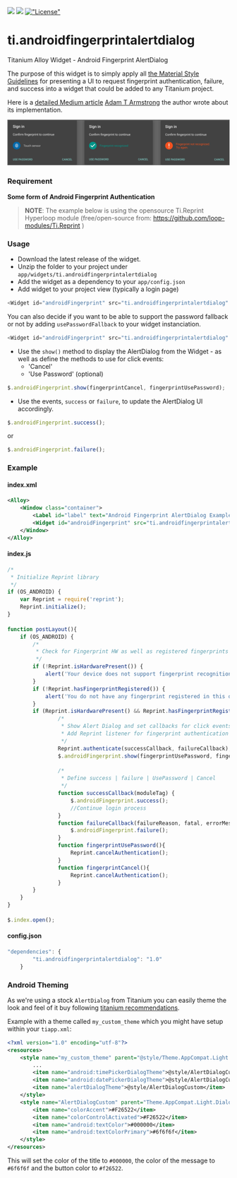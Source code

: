 [<img src="http://www-static.appcelerator.com/badges/titanium-git-badge-sq@2x.png" height="20">](http://www.appcelerator.com/titanium/)
[<img src="http://www-static.appcelerator.com/badges/alloy-git-badge-sq@2x.png" height="20">](http://www.appcelerator.com/alloy/)
[!["License"](http://img.shields.io/badge/license-Apache%202.0-blue.svg?style=flat)](http://choosealicense.com/licenses/apache-2.0/)

# ti.androidfingerprintalertdialog

Titanium Alloy Widget - Android Fingerprint AlertDialog

The purpose of this widget is to simply apply all [the Material Style Guidelines](https://material.io/guidelines/patterns/fingerprint.html#fingerprint-behavior) for presenting a UI to request fingerprint authentication, failure, and success into a widget that could be added to any Titanium project.

Here is a [detailed Medium article](https://medium.com/adamtarmstrong/https-medium-com-adamtarmstrong-android-fingerprint-authentication-using-axway-titanium-2c73a6c35df1) [Adam T Armstrong](https://github.com/adamtarmstrong) the author wrote about its implementation.

![](/ti.androidfingerprintalertdialog/docs/android_fingerprint_states.png)

### Requirement

**Some form of Android Fingerprint Authentication**

> **NOTE**: The example below is using the opensource Ti.Reprint Hyperloop module (free/open-source from: https://github.com/loop-modules/Ti.Reprint )

### Usage

* Download the latest release of the widget.
* Unzip the folder to your project under `app/widgets/ti.androidfingerprintalertdialog`
* Add the widget as a dependency to your `app/config.json`
* Add widget to your project view (typically a login page)

```js
<Widget id="androidFingerprint" src="ti.androidfingerprintalertdialog" />
```

You can also decide if you want to be able to support the password fallback or not by adding `usePasswordFallback` to your widget instanciation.

```js
<Widget id="androidFingerprint" src="ti.androidfingerprintalertdialog" usePasswordFallback="true" />
```

* Use the `show()` method to display the AlertDialog from the Widget - as well as define the methods to use for click events:
	* 'Cancel'
	* 'Use Password' (optional)

```js
$.androidFingerprint.show(fingerprintCancel, fingerprintUsePassword);
```

* Use the events, `success` or `failure`, to update the AlertDialog UI accordingly.

```js
$.androidFingerprint.success();
```

or

```js
$.androidFingerprint.failure();
```

### Example

#### index.xml

```xml
<Alloy>
	<Window class="container">
		<Label id="label" text="Android Fingerprint AlertDialog Example" />
		<Widget id="androidFingerprint" src="ti.androidfingerprintalertdialog" />
	</Window>
</Alloy>
```

#### index.js

```js
/*
 * Initialize Reprint library
 */
if (OS_ANDROID) {
	var Reprint = require('reprint');
	Reprint.initialize();
}

function postLayout(){
	if (OS_ANDROID) {
		/*
		 * Check for Fingerprint HW as well as registered fingerprints
		 */
		if (!Reprint.isHardwarePresent()) {
		    alert('Your device does not support fingerprint recognition.');
		}
		if (!Reprint.hasFingerprintRegistered()) {
		    alert('You do not have any fingerprint registered in this device.');
		}
		if (Reprint.isHardwarePresent() && Reprint.hasFingerprintRegistered()) {
				/*
				 * Show Alert Dialog and set callbacks for click events 'Use Password' & 'Cancel'
				 * Add Reprint listener for fingerprint authentication
				 */
				Reprint.authenticate(successCallback, failureCallback);
				$.androidFingerprint.show(fingerprintUsePassword, fingerprintCancel);

				/*
				 * Define success | failure | UsePassword | Cancel
				 */
				function successCallback(moduleTag) {
					$.androidFingerprint.success();
					//Continue login process
				}
				function failureCallback(failureReason, fatal, errorMessage, moduleTag, errorCode) {
					$.androidFingerprint.failure();
				}
				function fingerprintUsePassword(){
					Reprint.cancelAuthentication();
				}
				function fingerprintCancel(){
					Reprint.cancelAuthentication();
				}
		}
	}
}

$.index.open();
```

#### config.json

```js
"dependencies": {
        "ti.androidfingerprintalertdialog": "1.0"
    }
```

### Android Theming

As we're using a stock `AlertDialog` from Titanium you can easily theme the look and feel of it buy following
[titanium recommendations]().

Example with a theme called `my_custom_theme` which you might have setup within your `tiapp.xml`:

```xml
<?xml version="1.0" encoding="utf-8"?>
<resources>
    <style name="my_custom_theme" parent="@style/Theme.AppCompat.Light.DarkActionBar">
        ...
        <item name="android:timePickerDialogTheme">@style/AlertDialogCustom</item>
        <item name="android:datePickerDialogTheme">@style/AlertDialogCustom</item>
        <item name="alertDialogTheme">@style/AlertDialogCustom</item>
    </style>
    <style name="AlertDialogCustom" parent="Theme.AppCompat.Light.Dialog.Alert">
        <item name="colorAccent">#F26522</item>
        <item name="colorControlActivated">#F26522</item>
        <item name="android:textColor">#000000</item>
        <item name="android:textColorPrimary">#6f6f6f</item>
    </style>
</resources>
```

This will set the color of the title to `#000000`, the color of the message to `#6f6f6f` and the button color to `#f26522`.
